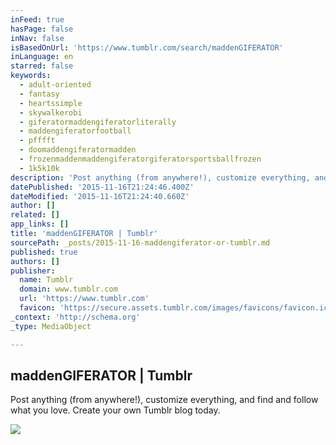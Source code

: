 ```yaml
---
inFeed: true
hasPage: false
inNav: false
isBasedOnUrl: 'https://www.tumblr.com/search/maddenGIFERATOR'
inLanguage: en
starred: false
keywords:
  - adult-oriented
  - fantasy
  - heartssimple
  - skywalkerobi
  - giferatormaddengiferatorliterally
  - maddengiferatorfootball
  - pfffft
  - doomaddengiferatormadden
  - frozenmaddenmaddengiferatorgiferatorsportsballfrozen
  - 1k5k10k
description: 'Post anything (from anywhere!), customize everything, and find and follow what you love. Create your own Tumblr blog today.'
datePublished: '2015-11-16T21:24:46.400Z'
dateModified: '2015-11-16T21:24:40.660Z'
author: []
related: []
app_links: []
title: 'maddenGIFERATOR | Tumblr'
sourcePath: _posts/2015-11-16-maddengiferator-or-tumblr.md
published: true
authors: []
publisher:
  name: Tumblr
  domain: www.tumblr.com
  url: 'https://www.tumblr.com'
  favicon: 'https://secure.assets.tumblr.com/images/favicons/favicon.ico?_v=a891a6916b745ae20be499f98db2f875'
_context: 'http://schema.org'
_type: MediaObject

---
```

<article style=""><h1>maddenGIFERATOR | Tumblr</h1><p>Post anything (from anywhere!), customize everything, and find and follow what you love. Create your own Tumblr blog today.</p><img src="https://45.media.tumblr.com/dfc07a4bd01b4e0aa141297e390998c1/tumblr_nbi5zoI33r1r61nxjo1_400.gif" /></article>